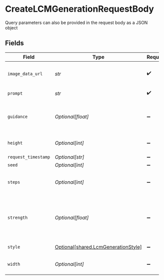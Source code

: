 # CreateLCMGenerationRequestBody

Query parameters can also be provided in the request body as a JSON object


## Fields

| Field                                                                                                                            | Type                                                                                                                             | Required                                                                                                                         | Description                                                                                                                      |
| -------------------------------------------------------------------------------------------------------------------------------- | -------------------------------------------------------------------------------------------------------------------------------- | -------------------------------------------------------------------------------------------------------------------------------- | -------------------------------------------------------------------------------------------------------------------------------- |
| `image_data_url`                                                                                                                 | *str*                                                                                                                            | :heavy_check_mark:                                                                                                               | Image data used to generate image. In base64 format. Prefix: `data:image/jpeg;base64,`                                           |
| `prompt`                                                                                                                         | *str*                                                                                                                            | :heavy_check_mark:                                                                                                               | The prompt used to generate images                                                                                               |
| `guidance`                                                                                                                       | *Optional[float]*                                                                                                                | :heavy_minus_sign:                                                                                                               | How strongly the generation should reflect the prompt. Must be a float between 0.5 and 20.                                       |
| `height`                                                                                                                         | *Optional[int]*                                                                                                                  | :heavy_minus_sign:                                                                                                               | The output width of the image. Must be 512, 640 or 1024.                                                                         |
| `request_timestamp`                                                                                                              | *Optional[str]*                                                                                                                  | :heavy_minus_sign:                                                                                                               | N/A                                                                                                                              |
| `seed`                                                                                                                           | *Optional[int]*                                                                                                                  | :heavy_minus_sign:                                                                                                               | N/A                                                                                                                              |
| `steps`                                                                                                                          | *Optional[int]*                                                                                                                  | :heavy_minus_sign:                                                                                                               | The number of steps to use for the generation. Must be between 4 and 16.                                                         |
| `strength`                                                                                                                       | *Optional[float]*                                                                                                                | :heavy_minus_sign:                                                                                                               | How strongly the generated images should reflect the original image supplied in imageDataUrl. Must be a float between 0.1 and 1. |
| `style`                                                                                                                          | [Optional[shared.LcmGenerationStyle]](../../models/shared/lcmgenerationstyle.md)                                                 | :heavy_minus_sign:                                                                                                               | The style to generate LCM images with.                                                                                           |
| `width`                                                                                                                          | *Optional[int]*                                                                                                                  | :heavy_minus_sign:                                                                                                               | The output width of the image. Must be 512, 640 or 1024.                                                                         |